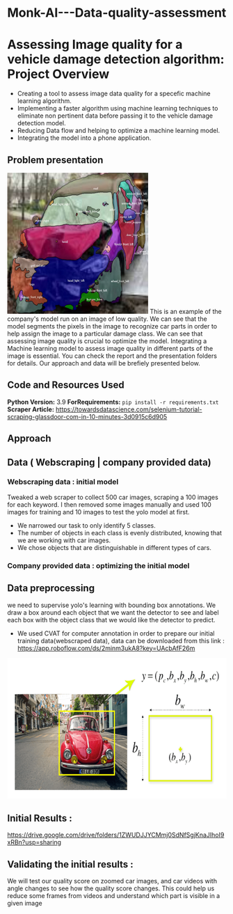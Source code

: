 # Monk-AI---Data-quality-assessment
# Assessing Image quality for a vehicle damage detection algorithm: Project Overview 
* Creating a tool to assess image data quality for a specefic machine learning algorithm.
* Implementing a faster algorithm using machine learning techniques to eliminate non pertinent data before passing it to the vehicle damage detection model.
* Reducing Data flow and helping to optimize a machine learning model. 
* Integrating the model into a phone application. 

## Problem presentation
<img src = 'https://github.com/aymanemoataz/Monk-AI---Data-quality-assessment/blob/master/Yolo_Vehicle_Parts_Detection/00e3f8e41c.parts.jpeg' width="324" height="324">
This is an example of the company's model run on an image of low quality. We can see that the model segments the pixels in the image to recognize car parts in order to help assign the image to a particular damage class. We can see that assessing image quality is crucial to optimize the model. Integrating a Machine learning model to assess image quality in different parts of the image is essential. You can check the report and the presentation folders for details. Our approach and data will be brefiely presented below.

## Code and Resources Used 
**Python Version:** 3.9 
**ForRequirements:**  ```pip install -r requirements.txt```   
**Scraper Article:** https://towardsdatascience.com/selenium-tutorial-scraping-glassdoor-com-in-10-minutes-3d0915c6d905  


## Approach

## Data ( Webscraping | company provided data)

### Webscraping data : initial model

Tweaked a web scraper to collect 500 car images, scraping a 100 images for each keyword. I then removed some images manually and used 100 images for training and 10 images to test the yolo model at first.

* We narrowed our task to only identify 5 classes.
* The number of objects in each class is evenly distributed, knowing that we are working with car images.
* We chose objects that are distinguishable in different types of cars.

### Company provided data : optimizing the initial model

## Data preprocessing
we need to supervise yolo's learning with bounding box annotations. We draw a box around each object that we want the detector to see and label each box with the object class that we would like the detector to predict.
* We used CVAT for computer annotation in order to prepare our initial training data(webscraped data), data can be downloaded from this link : https://app.roboflow.com/ds/2minm3ukA8?key=UAcbAfF26m

<img src = 'https://github.com/aymanemoataz/Monk-AI---Data-quality-assessment/blob/master/readme_images/datapreprocessing.png' width="524" height="324">

## Initial Results :
https://drive.google.com/drive/folders/1ZWUDJJYCMmj0SdNfSgjKnaJIhoI9xRBn?usp=sharing
## Validating the initial results :
We will test our quality score on zoomed car images, and car videos with angle changes to see how the quality score changes. This could help us reduce some frames from videos and understand which part is visible in a given image
